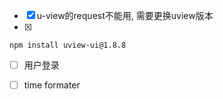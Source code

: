 - [x] u-view的request不能用,  需要更换uview版本 
- [x] 

```shell
npm install uview-ui@1.8.8
```

- [ ] 用户登录
- [ ] time formater

